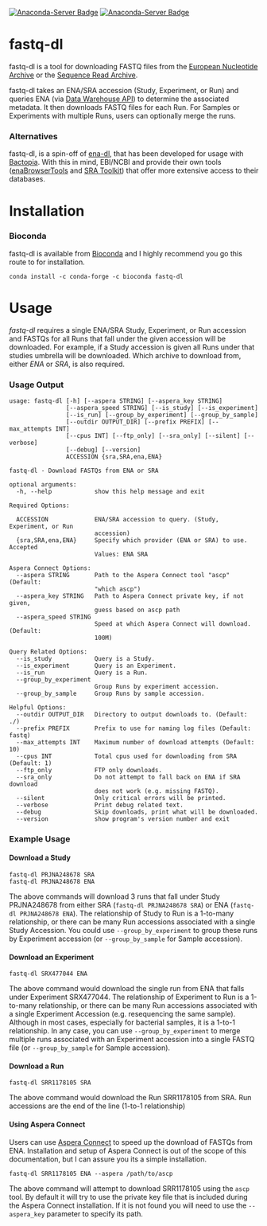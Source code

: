 [![Anaconda-Server Badge](https://anaconda.org/bioconda/fastq-dl/badges/installer/conda.svg)](https://conda.anaconda.org/bioconda) [![Anaconda-Server Badge](https://anaconda.org/bioconda/fastq-dl/badges/downloads.svg)](https://anaconda.org/bioconda/fastq-dl)

# fastq-dl
fastq-dl is a tool for downloading FASTQ files from the [European Nucleotide Archive](https://www.ebi.ac.uk/ena) or the [Sequence Read Archive](https://www.ncbi.nlm.nih.gov/sra).

fastq-dl takes an ENA/SRA accession (Study, Experiment, or Run) and queries ENA (via [Data Warehouse API](https://www.ebi.ac.uk/ena/browse/search-rest)) to determine the associated metadata. It then downloads FASTQ files for each Run. For Samples or Experiments with multiple Runs, users can optionally merge the runs.

### Alternatives
fastq-dl, is a spin-off of [ena-dl](https://github.com/rpetit3/ena-dl), that has been developed for usage with [Bactopia](https://github.com/bactopia/bactopia). With this in mind, EBI/NCBI and provide their own tools ([enaBrowserTools](https://github.com/enasequence/enaBrowserTools) and [SRA Toolkit](https://github.com/ncbi/sra-tools)) that offer more extensive access to their databases.

# Installation
### Bioconda
fastq-dl is available from [Bioconda](https://bioconda.github.io/) and I highly recommend you go this route to for installation.
```
conda install -c conda-forge -c bioconda fastq-dl
```

# Usage
*fastq-dl* requires a single ENA/SRA Study, Experiment, or Run accession and FASTQs for all Runs that fall under the given accession will be downloaded. For example, if a Study accession is given all Runs under that studies umbrella will be downloaded. Which archive to download from, either *ENA* or *SRA*, is also required.

### Usage Output
```
usage: fastq-dl [-h] [--aspera STRING] [--aspera_key STRING]
                [--aspera_speed STRING] [--is_study] [--is_experiment]
                [--is_run] [--group_by_experiment] [--group_by_sample]
                [--outdir OUTPUT_DIR] [--prefix PREFIX] [--max_attempts INT]
                [--cpus INT] [--ftp_only] [--sra_only] [--silent] [--verbose]
                [--debug] [--version]
                ACCESSION {sra,SRA,ena,ENA}

fastq-dl - Download FASTQs from ENA or SRA

optional arguments:
  -h, --help            show this help message and exit

Required Options:

  ACCESSION             ENA/SRA accession to query. (Study, Experiment, or Run
                        accession)
  {sra,SRA,ena,ENA}     Specify which provider (ENA or SRA) to use. Accepted
                        Values: ENA SRA

Aspera Connect Options:
  --aspera STRING       Path to the Aspera Connect tool "ascp" (Default:
                        "which ascp")
  --aspera_key STRING   Path to Aspera Connect private key, if not given,
                        guess based on ascp path
  --aspera_speed STRING
                        Speed at which Aspera Connect will download. (Default:
                        100M)

Query Related Options:
  --is_study            Query is a Study.
  --is_experiment       Query is an Experiment.
  --is_run              Query is a Run.
  --group_by_experiment
                        Group Runs by experiment accession.
  --group_by_sample     Group Runs by sample accession.

Helpful Options:
  --outdir OUTPUT_DIR   Directory to output downloads to. (Default: ./)
  --prefix PREFIX       Prefix to use for naming log files (Default: fastq)
  --max_attempts INT    Maximum number of download attempts (Default: 10)
  --cpus INT            Total cpus used for downloading from SRA (Default: 1)
  --ftp_only            FTP only downloads.
  --sra_only            Do not attempt to fall back on ENA if SRA download
                        does not work (e.g. missing FASTQ).
  --silent              Only critical errors will be printed.
  --verbose             Print debug related text.
  --debug               Skip downloads, print what will be downloaded.
  --version             show program's version number and exit
```

### Example Usage
#### Download a Study
```
fastq-dl PRJNA248678 SRA
fastq-dl PRJNA248678 ENA
```

The above commands will download 3 runs that fall under Study PRJNA248678 from either SRA (`fastq-dl PRJNA248678 SRA`) or ENA (`fastq-dl PRJNA248678 ENA`). The relationship of Study to Run is a 1-to-many relationship, or there can be many Run accessions associated with a single Study Accession. You could use `--group_by_experiment` to group these runs by Experiment accession (or `--group_by_sample` for Sample accession).

#### Download an Experiment
```
fastq-dl SRX477044 ENA
```

The above command would download the single run from ENA that falls under Experiment SRX477044. The relationship of Experiment to Run is a 1-to-many relationship, or there can be many Run accessions associated with a single Experiment Accession (e.g. resequencing the same sample). Although in most cases, especially for bacterial samples, it is a 1-to-1 relationship. In any case, you can use `--group_by_experiment` to merge multiple runs associated with an Experiment accession into a single FASTQ file (or `--group_by_sample` for Sample accession).

#### Download a Run
```
fastq-dl SRR1178105 SRA
```

The above command would download the Run SRR1178105 from SRA. Run accessions are the end of the line (1-to-1 relationship)

#### Using Aspera Connect
Users can use [Aspera Connect](https://downloads.asperasoft.com/connect2/) to speed up the download of FASTQs from ENA. Installation and setup of Aspera Connect is out of the scope of this documentation, but I can assure you its a simple installation.

```
fastq-dl SRR1178105 ENA --aspera /path/to/ascp
```

The above command will attempt to download SRR1178105 using the `ascp` tool. By default it will try to use the private key file that is included during the Aspera Connect installation. If it is not found you will need to use the `--aspera_key` parameter to specify its path.
